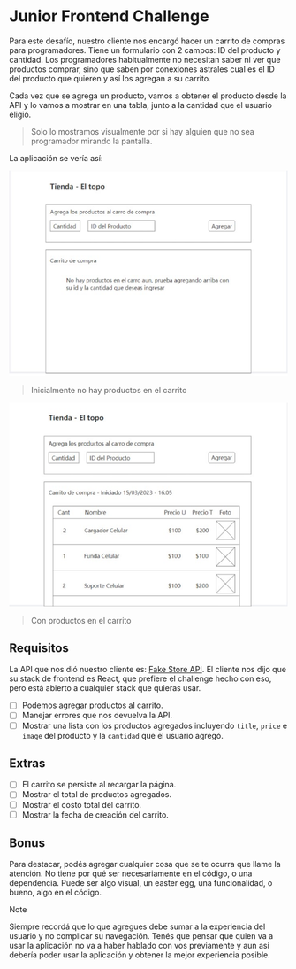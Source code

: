 
# Junior Frontend Challenge

Para este desafío, nuestro cliente nos encargó hacer un carrito de compras para programadores. Tiene un formulario con 2 campos: ID del producto y cantidad. Los programadores habitualmente no necesitan saber ni ver que productos comprar, sino que saben por conexiones astrales cual es el ID del producto que quieren y así los agregan a su carrito.

Cada vez que se agrega un producto, vamos a obtener el producto desde la API y lo vamos a mostrar en una tabla, junto a la cantidad que el usuario eligió.

> Solo lo mostramos visualmente por si hay alguien que no sea programador mirando la pantalla.

La aplicación se vería así:

![Sin productos](./src/assets/app-0.jpg)
> Inicialmente no hay productos en el carrito

![Con productos](./src/assets/app-1.jpg)
> Con productos en el carrito

## Requisitos

La API que nos dió nuestro cliente es: [Fake Store API](https://fakestoreapi.com/). El cliente nos dijo que su stack de frontend es React, que prefiere el challenge hecho con eso, pero está abierto a cualquier stack que quieras usar.

- [ ] Podemos agregar productos al carrito.
- [ ] Manejar errores que nos devuelva la API.
- [ ] Mostrar una lista con los productos agregados incluyendo `title`, `price` e `image` del producto y la `cantidad` que el usuario agregó.

## Extras

- [ ] El carrito se persiste al recargar la página.
- [ ] Mostrar el total de productos agregados.
- [ ] Mostrar el costo total del carrito.
- [ ] Mostrar la fecha de creación del carrito.

## Bonus

Para destacar, podés agregar cualquier cosa que se te ocurra que llame la atención. No tiene por qué ser necesariamente en el código, o una dependencia. Puede ser algo visual, un easter egg, una funcionalidad, o bueno, algo en el código.

> [!NOTE]
> Siempre recordá que lo que agregues debe sumar a la experiencia del usuario y no complicar su navegación. Tenés que pensar que quien va a usar la aplicación no va a haber hablado con vos previamente y aun así debería poder usar la aplicación y obtener la mejor experiencia posible.


